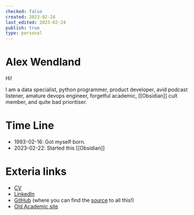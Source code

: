 ```yaml
---
checked: false
created: 2023-02-24
last_edited: 2023-02-24
publish: true
type: personal
---
```

# Alex Wendland

Hi!

I am a data specialist, python programmer, product developer, avid podcast listener, amature devops engineer, forgetful academic, [[Obsidian]] cult member, and quite bad prioritiser.

# Time Line
- 1993-02-16: Got myself born.
- 2023-02-22: Started this [[Obsidian]]

# Exteria links
- [CV](https://github.com/AlexWendland/CV/blob/main/Alex_Wendland_CV.pdf)
- [LinkedIn](https://www.linkedin.com/in/alex-wendland-phd-666618173/)
- [GitHub](https://github.com/AlexWendland) (where you can find the [source](https://github.com/AlexWendland/public-note) to all this!)
- [Old Academic site](https://warwick.ac.uk/fac/sci/maths/people/staff/wendland/)
